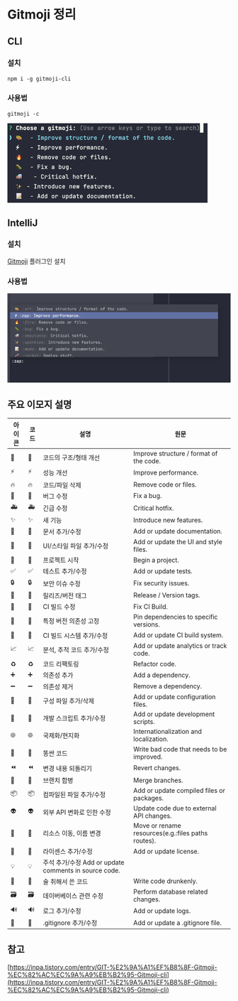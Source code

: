 # Gitmoji 정리

## CLI

### 설치

```shell
npm i -g gitmoji-cli
```

### 사용법

```shell
gitmoji -c
```

![img.png](img/gitmoji-setting-1.png)

## IntelliJ

### 설치

[Gitmoji](https://plugins.jetbrains.com/plugin/12383-gitmoji-plus-commit-button) 플러그인 설치

### 사용법

![img.png](img/gitmoji-setting-2.png)

## 주요 이모지 설명

| 아이콘 | 코드                          | 설명                                              | 원문                                                 |
|-----|-----------------------------|-------------------------------------------------|----------------------------------------------------|
| 🎨  | :art:                       | 코드의 구조/형태 개선                                    | Improve structure / format of the code.            |
| ⚡️  | :zap:                       | 성능 개선                                           | Improve performance.                               |
| 🔥  | :fire:                      | 코드/파일 삭제                                        | Remove code or files.                              |
| 🐛  | :bug:                       | 버그 수정                                           | Fix a bug.                                         |
| 🚑  | :ambulance:                 | 긴급 수정                                           | Critical hotfix.                                   |
| ✨   | :sparkles:                  | 새 기능                                            | Introduce new features.                            |
| 📝  | :memo:                      | 문서 추가/수정                                        | Add or update documentation.                       |
| 💄  | :lipstick:                  | UI/스타일 파일 추가/수정                                 | Add or update the UI and style files.              |
| 🎉  | :tada:                      | 프로젝트 시작                                         | Begin a project.                                   |
| ✅   | :white_check_mark:          | 테스트 추가/수정                                       | Add or update tests.                               |
| 🔒  | :lock:                      | 보안 이슈 수정                                        | Fix security issues.                               |
| 🔖  | :bookmark:                  | 릴리즈/버전 태그                                       | Release / Version tags.                            |
| 💚  | :green_heart:               | CI 빌드 수정                                        | Fix CI Build.                                      |
| 📌  | :pushpin:                   | 특정 버전 의존성 고정                                    | Pin dependencies to specific versions.             |
| 👷  | :construction_worker:       | CI 빌드 시스템 추가/수정                                 | Add or update CI build system.                     |
| 📈  | :chart_with_upwards_trend:  | 분석, 추적 코드 추가/수정                                 | Add or update analytics or track code.             |
| ♻️  | :recycle:                   | 코드 리팩토링                                         | Refactor code.                                     |
| ➕   | :heavy_plus_sign:           | 의존성 추가                                          | Add a dependency.                                  |
| ➖   | :heavy_minus_sign:          | 의존성 제거                                          | Remove a dependency.                               |
| 🔧  | :wrench:                    | 구성 파일 추가/삭제                                     | Add or update configuration files.                 |
| 🔨  | :hammer:                    | 개발 스크립트 추가/수정                                   | Add or update development scripts.                 |
| 🌐  | :globe_with_meridians:      | 국제화/현지화                                         | Internationalization and localization.             |
| 💩  | :poop:                      | 똥싼 코드                                           | Write bad code that needs to be improved.          |
| ⏪   | :rewind:                    | 변경 내용 되돌리기                                      | Revert changes.                                    |
| 🔀  | :twisted_rightwards_arrows: | 브랜치 합병                                          | Merge branches.                                    |
| 📦  | :package:                   | 컴파일된 파일 추가/수정                                   | Add or update compiled files or packages.          |
| 👽  | :alien:                     | 외부 API 변화로 인한 수정                                | Update code due to external API changes.           |
| 🚚  | :truck:                     | 리소스 이동, 이름 변경                                   | Move or rename resources(e.g.:files paths routes). |
| 📄  | :page_facing_up:            | 라이센스 추가/수정                                      | Add or update license.                             |
| 💡  | :bulb:                      | 주석 추가/수정 Add or update comments in source code. |
| 🍻  | :beers:                     | 술 취해서 쓴 코드                                      | Write code drunkenly.                              |
| 🗃  | :card_file_box:             | 데이버베이스 관련 수정                                    | Perform database related changes.                  |
| 🔊  | :loud_sound:                | 로그 추가/수정                                        | Add or update logs.                                |
| 🙈  | :see_no_evil:               | .gitignore 추가/수정                                | Add or update a .gitignore file.                   |

## 참고

[https://inpa.tistory.com/entry/GIT-%E2%9A%A1%EF%B8%8F-Gitmoji-%EC%82%AC%EC%9A%A9%EB%B2%95-Gitmoji-cli](https://inpa.tistory.com/entry/GIT-%E2%9A%A1%EF%B8%8F-Gitmoji-%EC%82%AC%EC%9A%A9%EB%B2%95-Gitmoji-cli)
